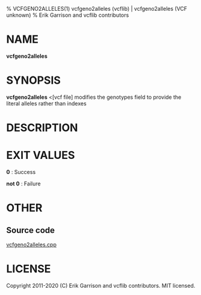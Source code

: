 % VCFGENO2ALLELES(1) vcfgeno2alleles (vcflib) | vcfgeno2alleles (VCF unknown)
% Erik Garrison and vcflib contributors

# NAME

**vcfgeno2alleles**

# SYNOPSIS

**vcfgeno2alleles** <[vcf file] modifies the genotypes field to provide the literal alleles rather than indexes

# DESCRIPTION







# EXIT VALUES

**0**
: Success

**not 0**
: Failure

# OTHER

## Source code

[vcfgeno2alleles.cpp](https://github.com/vcflib/vcflib/blob/master/src/vcfgeno2alleles.cpp)

# LICENSE

Copyright 2011-2020 (C) Erik Garrison and vcflib contributors. MIT licensed.

<!--
  Created with ./scripts/bin2md.rb scripts/bin2md-template.erb
-->
